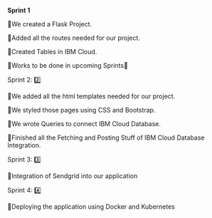 **Sprint 1**

🏁We created a Flask Project.

🏁Added all the routes needed for our project.

🏁Created Tables in IBM Cloud.

🔰Works to be done in upcoming Sprints🔰

Sprint 2: 2️⃣

🚀We added all the html templates needed for our project.

🚀We styled those pages using CSS and Bootstrap.

🚀We wrote Queries to connect IBM Cloud Database.

🚀Finished all the Fetching and Posting Stuff of IBM Cloud Database Integration.

Sprint 3: 3️⃣

🚀Integration of Sendgrid into our application

Sprint 4: 4️⃣

🚀Deploying the application using Docker and Kubernetes



